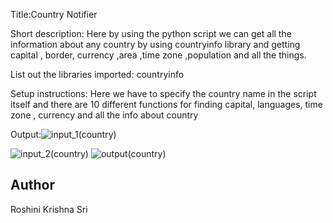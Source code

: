 Title:Country Notifier 

Short description: Here by using the python script we can get all the information about any country by using countryinfo library and getting capital , border, currency ,area ,time zone ,population and all the things.

List out the libraries imported: countryinfo

Setup instructions: Here we have to specify the country name in the script itself and there are 10 different functions for finding capital, languages, time zone , currency and all the info about country

Output:![input_1(country)](https://user-images.githubusercontent.com/71593494/122017644-c9161200-cddf-11eb-8fa8-c3953008391f.png)

![input_2(country)](https://user-images.githubusercontent.com/71593494/122017658-cc110280-cddf-11eb-9a30-cbf4c846cb6a.png)
![output(country)](https://user-images.githubusercontent.com/71593494/122017680-d03d2000-cddf-11eb-9d3d-b44b9d6540c1.png)

## Author
Roshini Krishna Sri
